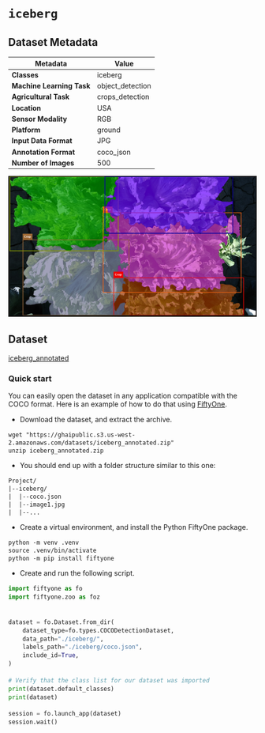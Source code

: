 # `iceberg`

## Dataset Metadata

| Metadata | Value |
| --- | --- |
| **Classes** | iceberg |
| **Machine Learning Task** | object_detection |
| **Agricultural Task** | crops_detection |
| **Location** | USA |
| **Sensor Modality** | RGB |
| **Platform** | ground |
| **Input Data Format** | JPG |
| **Annotation Format** | coco_json |
| **Number of Images** | 500 |

![Example Image for iceberg](https://github.com/AxisAg/GHAIDatasets/blob/main/datasets/sample/iceberg_sample.png)


## Dataset

[iceberg_annotated](https://ghaipublic.s3.us-west-2.amazonaws.com/datasets/iceberg_annotated.zip)


### Quick start
You can easily open the dataset in any application compatible with the COCO format. Here is an example of how
to do that using [FiftyOne](https://voxel51.com/fiftyone/).

* Download the dataset, and extract the archive.
```shell
wget "https://ghaipublic.s3.us-west-2.amazonaws.com/datasets/iceberg_annotated.zip"
unzip iceberg_annotated.zip
```
* You should end up with a folder structure similar to this one:
```
Project/
|--iceberg/
|  |--coco.json
|  |--image1.jpg
|  |--...
```
* Create a virtual environment, and install the Python FiftyOne package.
```shell
python -m venv .venv
source .venv/bin/activate
python -m pip install fiftyone
```
* Create and run the following script.
```python
import fiftyone as fo
import fiftyone.zoo as foz


dataset = fo.Dataset.from_dir(
    dataset_type=fo.types.COCODetectionDataset,
    data_path="./iceberg/",
    labels_path="./iceberg/coco.json",
    include_id=True,
)

# Verify that the class list for our dataset was imported
print(dataset.default_classes)
print(dataset)

session = fo.launch_app(dataset)
session.wait()
```

